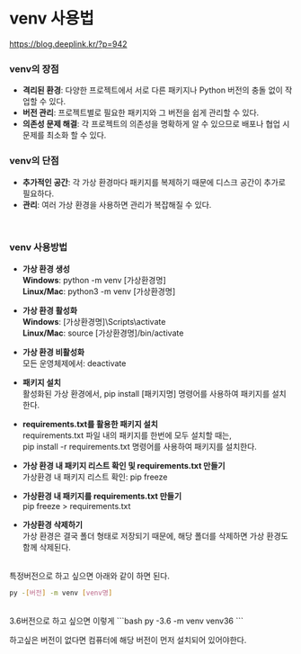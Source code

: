 # venv 사용법

<https://blog.deeplink.kr/?p=942>

### venv의 장점

* **격리된 환경**: 다양한 프로젝트에서 서로 다른 패키지나 Python 버전의 충돌 없이 작업할 수 있다.
* **버전 관리**: 프로젝트별로 필요한 패키지와 그 버전을 쉽게 관리할 수 있다.
* **의존성 문제 해결**: 각 프로젝트의 의존성을 명확하게 알 수 있으므로 배포나 협업 시 문제를 최소화 할 수 있다.

### venv의 단점

* **추가적인 공간**: 각 가상 환경마다 패키지를 복제하기 때문에 디스크 공간이 추가로 필요하다.
* **관리**: 여러 가상 환경을 사용하면 관리가 복잡해질 수 있다.

<br>

### venv 사용방법

* **가상 환경 생성**<br>
**Windows**: python -m venv [가상환경명]<br>
**Linux/Mac**: python3 -m venv [가상환경명]

* **가상 환경 활성화**<br>
**Windows**: [가상환경명]\Scripts\activate<br>
**Linux/Mac**: source [가상환경명]/bin/activate

* **가상 환경 비활성화**<br>
모든 운영체제에서: deactivate

* **패키지 설치**<br>
활성화된 가상 환경에서, pip install [패키지명] 명령어를 사용하여 패키지를 설치한다.

* **requirements.txt를 활용한 패키지 설치**<br>
requirements.txt 파일 내의 패키지를 한번에 모두 설치할 때는,<br>
pip install -r requirements.txt 명령어를 사용하여 패키지를 설치한다.

* **가상 환경 내 패키지 리스트 확인 및 requirements.txt 만들기**<br>
가상환경 내 패키지 리스트 확인: pip freeze

* **가상환경 내 패키지를 requirements.txt 만들기**<br>
pip freeze > requirements.txt

* **가상환경 삭제하기**<br>
가상 환경은 결국 폴더 형태로 저장되기 때문에, 해당 폴더를 삭제하면 가상 환경도 함께 삭제된다.


</br>
특정버전으로 하고 싶으면 아래와 같이 하면 된다.

```bash
py -[버전] -m venv [venv명]
```
</br>
3.6버전으로 하고 싶으면 이렇게
```bash
py -3.6 -m venv venv36
```

</br>

하고싶은 버전이 없다면 컴퓨터에 해당 버전이 먼저 설치되어 있어야한다.

